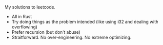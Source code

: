 My solutions to leetcode.

- All in Rust
- Try doing things as the problem intended (like using i32 and dealing with overflowing)
- Prefer recursion (but don't abuse)
- Straitforward. No over-engineering. No extreme optimizing.